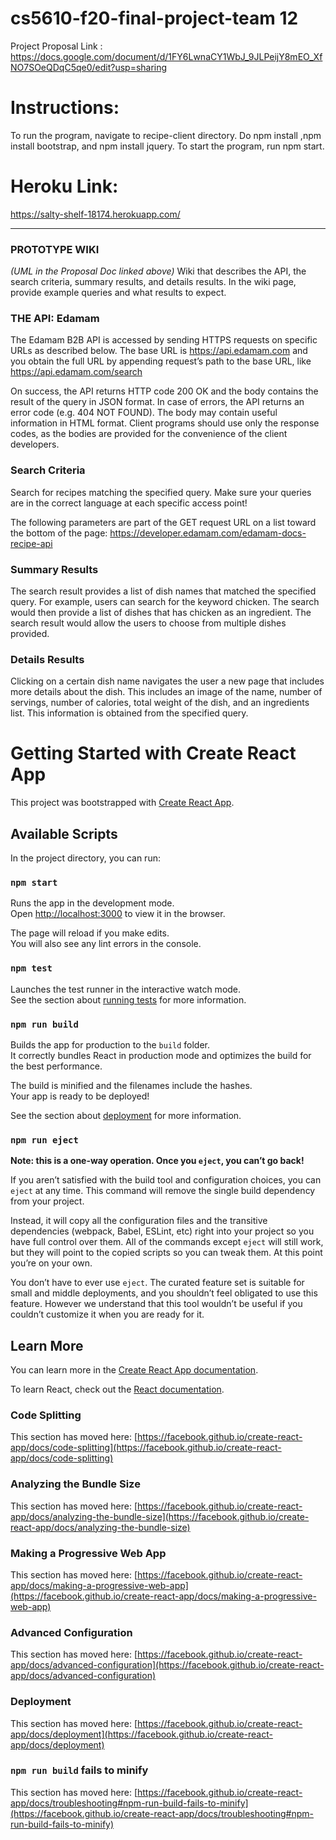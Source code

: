 
# cs5610-f20-final-project-team 12

Project Proposal Link : https://docs.google.com/document/d/1FY6LwnaCY1WbJ_9JLPeijY8mEO_XfNO7SOeQDqC5qe0/edit?usp=sharing

# Instructions: 
To run the program, navigate to recipe-client directory. 
Do npm install ,npm install bootstrap, and npm install jquery.
To start the program, run npm start.

# Heroku Link:
https://salty-shelf-18174.herokuapp.com/
__________________________________________________________________________

### PROTOTYPE WIKI 
*(UML in the Proposal Doc linked above)*
Wiki that describes the API, the search criteria, summary results, and details results. In the wiki page, provide example queries and what results to expect. 

### THE API: Edamam

The Edamam B2B API is accessed by sending HTTPS requests on specific URLs as described below. The base URL is https://api.edamam.com and you obtain the full URL by appending request’s path to the base URL, like https://api.edamam.com/search

On success, the API returns HTTP code 200 OK and the body contains the result of the query in JSON format. In case of errors, the API returns an error code (e.g. 404 NOT FOUND). The body may contain useful information in HTML format. Client programs should use only the response codes, as the bodies are provided for the convenience of the client developers.

### Search Criteria

Search for recipes matching the specified query. Make sure your queries are in the correct language at each specific access point!

The following parameters are part of the GET request URL on a list toward the bottom of the page: https://developer.edamam.com/edamam-docs-recipe-api

### Summary Results

The search result provides a list of dish names that matched the specified query. For example, users can search for the keyword chicken.
The search would then provide a list of dishes that has chicken as an ingredient. The search result would allow the users to choose from
multiple dishes provided.

### Details Results

Clicking on a certain dish name navigates the user a new page that includes more details about the dish. 
This includes an image of the name, number of servings, number of calories, total weight of the dish, and an ingredients list.
This information is obtained from the specified query.

# Getting Started with Create React App

This project was bootstrapped with [Create React App](https://github.com/facebook/create-react-app).

## Available Scripts

In the project directory, you can run:

### `npm start`

Runs the app in the development mode.\
Open [http://localhost:3000](http://localhost:3000) to view it in the browser.

The page will reload if you make edits.\
You will also see any lint errors in the console.

### `npm test`

Launches the test runner in the interactive watch mode.\
See the section about [running tests](https://facebook.github.io/create-react-app/docs/running-tests) for more information.

### `npm run build`

Builds the app for production to the `build` folder.\
It correctly bundles React in production mode and optimizes the build for the best performance.

The build is minified and the filenames include the hashes.\
Your app is ready to be deployed!

See the section about [deployment](https://facebook.github.io/create-react-app/docs/deployment) for more information.

### `npm run eject`

**Note: this is a one-way operation. Once you `eject`, you can’t go back!**

If you aren’t satisfied with the build tool and configuration choices, you can `eject` at any time. This command will remove the single build dependency from your project.

Instead, it will copy all the configuration files and the transitive dependencies (webpack, Babel, ESLint, etc) right into your project so you have full control over them. All of the commands except `eject` will still work, but they will point to the copied scripts so you can tweak them. At this point you’re on your own.

You don’t have to ever use `eject`. The curated feature set is suitable for small and middle deployments, and you shouldn’t feel obligated to use this feature. However we understand that this tool wouldn’t be useful if you couldn’t customize it when you are ready for it.

## Learn More

You can learn more in the [Create React App documentation](https://facebook.github.io/create-react-app/docs/getting-started).

To learn React, check out the [React documentation](https://reactjs.org/).

### Code Splitting

This section has moved here: [https://facebook.github.io/create-react-app/docs/code-splitting](https://facebook.github.io/create-react-app/docs/code-splitting)

### Analyzing the Bundle Size

This section has moved here: [https://facebook.github.io/create-react-app/docs/analyzing-the-bundle-size](https://facebook.github.io/create-react-app/docs/analyzing-the-bundle-size)

### Making a Progressive Web App

This section has moved here: [https://facebook.github.io/create-react-app/docs/making-a-progressive-web-app](https://facebook.github.io/create-react-app/docs/making-a-progressive-web-app)

### Advanced Configuration

This section has moved here: [https://facebook.github.io/create-react-app/docs/advanced-configuration](https://facebook.github.io/create-react-app/docs/advanced-configuration)

### Deployment

This section has moved here: [https://facebook.github.io/create-react-app/docs/deployment](https://facebook.github.io/create-react-app/docs/deployment)

### `npm run build` fails to minify

This section has moved here: [https://facebook.github.io/create-react-app/docs/troubleshooting#npm-run-build-fails-to-minify](https://facebook.github.io/create-react-app/docs/troubleshooting#npm-run-build-fails-to-minify)

